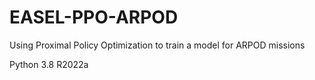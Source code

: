 # EASEL-PPO-ARPOD
Using Proximal Policy Optimization to train a model for ARPOD missions

Python 3.8
R2022a
